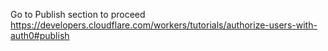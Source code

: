 Go to Publish section to proceed https://developers.cloudflare.com/workers/tutorials/authorize-users-with-auth0#publish

